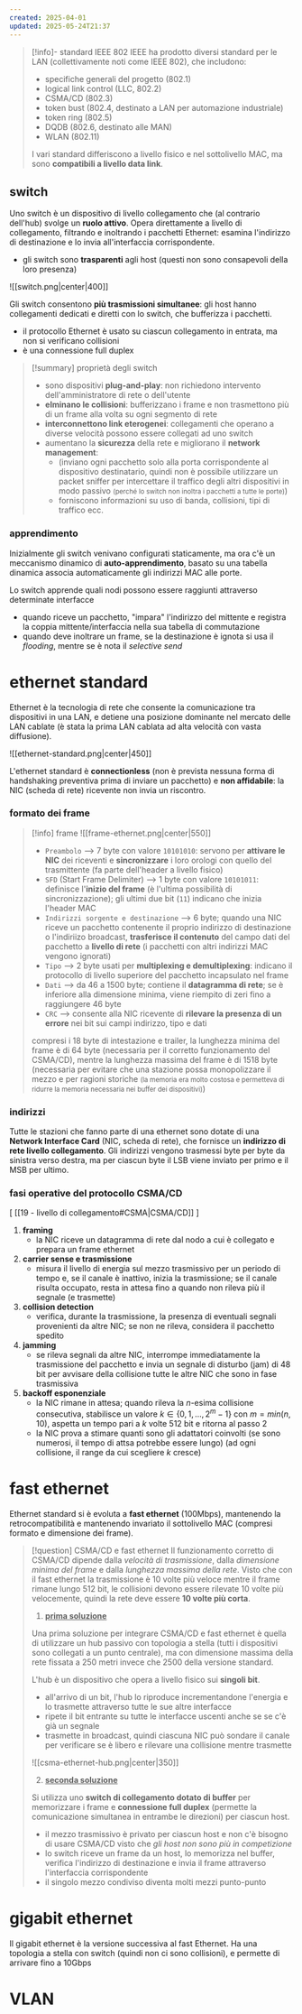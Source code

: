 ```yaml
---
created: 2025-04-01
updated: 2025-05-24T21:37
---
```

>[!info]- standard IEEE 802
>IEEE ha prodotto diversi standard per le LAN (collettivamente noti come IEEE 802), che includono:
> - specifiche generali del progetto (802.1)
> - logical link control (LLC, 802.2)
> - CSMA/CD (802.3)
> - token bust (802.4, destinato a LAN per automazione industriale)
> - token ring (802.5)
> - DQDB (802.6, destinato alle MAN)
> - WLAN (802.11)
> 
> I vari standard differiscono a livello fisico e nel sottolivello MAC, ma sono **compatibili a livello data link**.

## switch
Uno switch è un dispositivo di livello collegamento che (al contrario dell'hub) svolge un **ruolo attivo**. Opera direttamente a livello di collegamento, filtrando e inoltrando i pacchetti Ethernet: esamina l'indirizzo di destinazione e lo invia all'interfaccia corrispondente.
- gli switch sono **trasparenti** agli host (questi non sono consapevoli della loro presenza)

![[switch.png|center|400]]

Gli switch consentono **più trasmissioni simultanee**: gli host hanno collegamenti dedicati e diretti con lo switch, che bufferizza i pacchetti.
- il protocollo Ethernet è usato su ciascun collegamento in entrata, ma non si verificano collisioni
- è una connessione full duplex

>[!summary] proprietà degli switch
>- sono dispositivi **plug-and-play**: non richiedono intervento dell'amministratore di rete o dell'utente
>- **elminano le collisioni**: bufferizzano i frame e non trasmettono più di un frame alla volta su ogni segmento di rete
>- **interconnettono link eterogenei**: collegamenti che operano a diverse velocità possono essere collegati ad uno switch
>- aumentano la **sicurezza** della rete e migliorano il **network management**: 
>	- (inviano ogni pacchetto solo alla porta corrispondente al dispositivo destinatario, quindi non è possibile utilizzare un packet sniffer per intercettare il traffico degli altri dispositivi in modo passivo <small>(perché lo switch non inoltra i pacchetti a tutte le porte)</small>)
>	- forniscono informazioni su uso di banda, collisioni, tipi di traffico ecc.
### apprendimento
Inizialmente gli switch venivano configurati staticamente, ma ora c'è un meccanismo dinamico di **auto-apprendimento**, basato su una tabella dinamica associa automaticamente gli indirizzi MAC alle porte.

Lo switch apprende quali nodi possono essere raggiunti attraverso determinate interfacce
- quando riceve un pacchetto, "impara" l'indirizzo del mittente e registra la coppia mittente/interfaccia nella sua tabella di commutazione
-  quando deve inoltrare un frame, se la destinazione è ignota si usa il *flooding*, mentre se è nota il *selective send*


# ethernet standard
Ethernet è la tecnologia di rete che consente la comunicazione tra dispositivi in una LAN, e detiene una posizione dominante nel mercato delle LAN cablate (è stata la prima LAN cablata ad alta velocità con vasta diffusione).

![[ethernet-standard.png|center|450]]

L'ethernet standard è **connectionless** (non è prevista nessuna forma di handshaking preventiva prima di inviare un pacchetto) e **non affidabile**: la NIC (scheda di rete) ricevente non invia un riscontro.

### formato dei frame

>[!info] frame
>![[frame-ethernet.png|center|550]]
> - `Preambolo` ⟶ 7 byte con valore `10101010`: servono per **attivare le NIC** dei riceventi e **sincronizzare** i loro orologi con quello del trasmittente (fa parte dell'header a livello fisico)
> - `SFD` (Start Frame Delimiter) ⟶ 1 byte con valore `10101011`: definisce l'**inizio del frame** (è l'ultima possibilità di sincronizzazione); gli ultimi due bit (`11`) indicano che inizia l'header MAC
> - `Indirizzi sorgente e destinazione` ⟶ 6 byte; quando una NIC riceve un pacchetto contenente il proprio indirizzo di destinazione o l'indiriizo broadcast, **trasferisce il contenuto** del campo dati del pacchetto a **livello di rete** (i pacchetti con altri indirizzi MAC vengono ignorati)
> - `Tipo` ⟶ 2 byte usati per **multiplexing e demultiplexing**: indicano il protocollo di livello superiore del pacchetto incapsulato nel frame
> - `Dati`  ⟶ da 46 a 1500 byte; contiene il **datagramma di rete**; se è inferiore alla dimensione minima, viene riempito di zeri fino a raggiungere 46 byte
> - `CRC` ⟶ consente alla NIC ricevente di **rilevare la presenza di un errore** nei bit sui campi indirizzo, tipo e dati
> 
> compresi i 18 byte di intestazione e trailer, la lunghezza minima del frame è di 64 byte (necessaria per il corretto funzionamento del CSMA/CD), mentre la lunghezza massima del frame è di 1518 byte (necessaria per evitare che una stazione possa monopolizzare il mezzo e per ragioni storiche <small>(la memoria era molto costosa e permetteva di ridurre la memoria necessaria nei buffer dei dispositivi)</small>)

### indirizzi
Tutte le stazioni che fanno parte di una ethernet sono dotate di una **Network Interface Card** (NIC, scheda di rete), che fornisce un **indirizzo di rete livello collegamento**. Gli indirizzi vengono trasmessi byte per byte da sinistra verso destra, ma per ciascun byte il LSB viene inviato per primo e il MSB per ultimo.

### fasi operative del protocollo CSMA/CD
[ [[19 - livello di collegamento#CSMA|CSMA/CD]] ]

1) **framing**
	- la NIC riceve un datagramma di rete dal nodo a cui è collegato e prepara un frame ethernet
2) **carrier sense e trasmissione**
	- misura il livello di energia sul mezzo trasmissivo per un periodo di tempo e, se il canale è inattivo, inizia la trasmissione; se il canale risulta occupato, resta in attesa fino a quando non rileva più il segnale (e trasmette)
3) **collision detection**
	- verifica, durante la trasmissione, la presenza di eventuali segnali provenienti da altre NIC; se non ne rileva, considera il pacchetto spedito
4) **jamming**
	- se rileva segnali da altre NIC, interrompe immediatamente la trasmissione del pacchetto e invia un segnale di disturbo (jam) di 48 bit per avvisare della collisione tutte le altre NIC che sono in fase trasmissiva 
5) **backoff esponenziale**
	- la NIC rimane in attesa; quando rileva la $n$-esima collisione consecutiva, stabilisce un valore $k \in \{ 0,\,1,\,\dots,\,2^m-1 \}$ con $m=min(n,\,10)$, aspetta un tempo pari a $k$ volte 512 bit e ritorna al passo 2
	- la NIC prova a stimare quanti sono gli adattatori coinvolti (se sono numerosi, il tempo di attsa potrebbe essere lungo) (ad ogni collisione, il range da cui scegliere $k$ cresce)

# fast ethernet
Ethernet standard si è evoluta a **fast ethernet** (100Mbps), mantenendo la retrocompatibilità e mantenendo invariato il sottolivello MAC (compresi formato e dimensione dei frame).

>[!question] CSMA/CD e fast ethernet
> Il funzionamento corretto di CSMA/CD dipende dalla *velocità di trasmissione*, dalla *dimensione minima del frame* e dalla *lunghezza massima della rete*. Visto che con il fast ethernet la trasmissione è 10 volte più veloce mentre il frame rimane lungo 512 bit, le collisioni devono essere rilevate 10 volte più velocemente, quindi la rete deve essere **10 volte più corta**.
> 
> 1) <u>**prima soluzione**</u>
> 
> Una prima soluzione per integrare CSMA/CD e fast ethernet è quella di utilizzare un hub passivo con topologia a stella (tutti i dispositivi sono collegati a un punto centrale), ma con dimensione massima della rete fissata a 250 metri invece che 2500 della versione standard.
> 
> L'hub è un dispositivo che opera a livello fisico sui **singoli bit**.
> - all'arrivo di un bit, l'hub lo riproduce incrementandone l'energia e lo trasmette attraverso tutte le sue altre interfacce
> - ripete il bit entrante su tutte le interfacce uscenti anche se se c'è già un segnale
> - trasmette in broadcast, quindi ciascuna NIC può sondare il canale per verificare se è libero e rilevare una collisione mentre trasmette
> 
> ![[csma-ethernet-hub.png|center|350]]
> 
> 2) <u>**seconda soluzione**</u>
> 
> Si utilizza uno **switch di collegamento dotato di buffer** per memorizzare i frame e **connessione full duplex** (permette la comunicazione simultanea in entrambe le direzioni) per ciascun host.
> - il mezzo trasmissivo è privato per ciascun host e non c'è bisogno di usare CSMA/CD visto che *gli host non sono più in competizione*
> - lo switch riceve un frame da un host, lo memorizza nel buffer, verifica l'indirizzo di destinazione e invia il frame attraverso l'interfaccia corrispondente
> - il singolo mezzo condiviso diventa molti mezzi punto-punto
> 

# gigabit ethernet
Il gigabit ethernet è la versione successiva al fast Ethernet. Ha una topologia a stella con switch (quindi non ci sono collisioni), e permette di arrivare fino a 10Gbps

# VLAN
